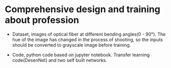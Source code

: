 # Comprehensive design and training about profession

- Dataset, images of optical fiber at different bending angles(0 - 90°). The hue of the image has changed in the process of shooting, so the inputs should be converted to grayscale image before training.

- Code, python code based on jupyter notebook. Transfer learning code(DesenNet) and two self built networks.
